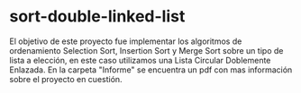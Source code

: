 # sort-double-linked-list

El objetivo de este proyecto fue implementar los algoritmos de ordenamiento Selection Sort, Insertion Sort y Merge Sort sobre un tipo de lista a elección, en este caso utilizamos una Lista Circular Doblemente Enlazada. En la carpeta "Informe" se encuentra un pdf con mas información sobre el proyecto en cuestión.

